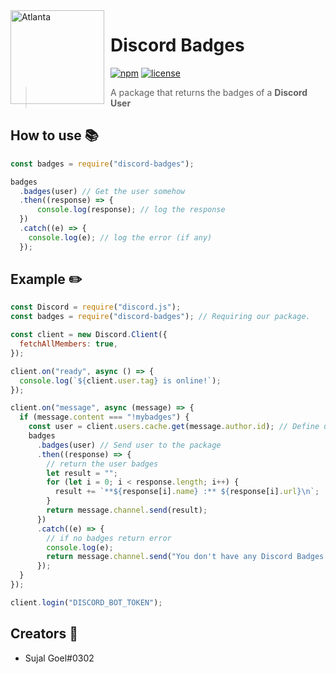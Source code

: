 <img width="150" height="150" align="left" style="float: left; margin: 0 10px 0 0;" alt="Atlanta" src="https://cdn.discordapp.com/attachments/787614573833486376/805829376184811580/Discord-Badges.png"> 

# Discord Badges

[![npm](https://img.shields.io/npm/v/discord-badges)](https://npmjs.org/discord-badges)
[![license](https://img.shields.io/github/license/sujalgoel/discord-badges)](https://github.com/sujalgoel/discord-badges/blob/master/LICENSE)

> A package that returns the badges of a **Discord User**

## How to use 📚

```js
const badges = require("discord-badges");

badges
  .badges(user) // Get the user somehow
  .then((response) => {
      console.log(response); // log the response
  })
  .catch((e) => {
    console.log(e); // log the error (if any)
  });
```

## Example ✏️

```js
const Discord = require("discord.js");
const badges = require("discord-badges"); // Requiring our package.

const client = new Discord.Client({
  fetchAllMembers: true,
});

client.on("ready", async () => {
  console.log(`${client.user.tag} is online!`);
});

client.on("message", async (message) => {
  if (message.content === "!mybadges") {
    const user = client.users.cache.get(message.author.id); // Define user
    badges
      .badges(user) // Send user to the package
      .then((response) => {
        // return the user badges
        let result = "";
        for (let i = 0; i < response.length; i++) {
          result += `**${response[i].name} :** ${response[i].url}\n`;
        }
        return message.channel.send(result);
      })
      .catch((e) => {
        // if no badges return error
        console.log(e);
        return message.channel.send("You don't have any Discord Badges.");
      });
  }
});

client.login("DISCORD_BOT_TOKEN");
```

## **Creators** 💖

- Sujal Goel#0302